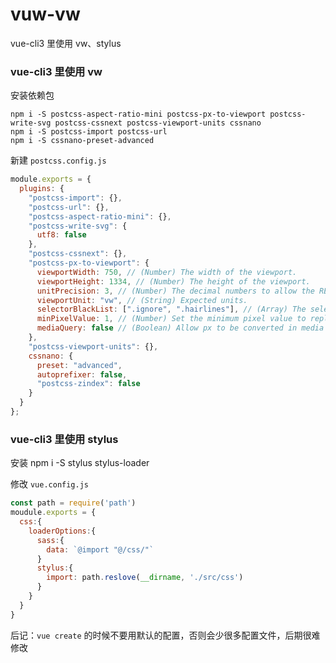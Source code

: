 # vuw-vw

vue-cli3 里使用 vw、stylus

### vue-cli3 里使用 vw

安装依赖包

```
npm i -S postcss-aspect-ratio-mini postcss-px-to-viewport postcss-write-svg postcss-cssnext postcss-viewport-units cssnano
npm i -S postcss-import postcss-url
npm i -S cssnano-preset-advanced
```

新建 `postcss.config.js`

```javaScript
module.exports = {
  plugins: {
    "postcss-import": {},
    "postcss-url": {},
    "postcss-aspect-ratio-mini": {},
    "postcss-write-svg": {
      utf8: false
    },
    "postcss-cssnext": {},
    "postcss-px-to-viewport": {
      viewportWidth: 750, // (Number) The width of the viewport.
      viewportHeight: 1334, // (Number) The height of the viewport.
      unitPrecision: 3, // (Number) The decimal numbers to allow the REM units to grow to.
      viewportUnit: "vw", // (String) Expected units.
      selectorBlackList: [".ignore", ".hairlines"], // (Array) The selectors to ignore and leave as px.
      minPixelValue: 1, // (Number) Set the minimum pixel value to replace.
      mediaQuery: false // (Boolean) Allow px to be converted in media queries.
    },
    "postcss-viewport-units": {},
    cssnano: {
      preset: "advanced",
      autoprefixer: false,
      "postcss-zindex": false
    }
  }
};
```

### vue-cli3 里使用 stylus

安装 npm i -S stylus stylus-loader

修改 `vue.config.js`

```javaScript
const path = require('path')
moudule.exports = {
  css:{
    loaderOptions:{
      sass:{
        data: `@import "@/css/"`
      }
      stylus:{
        import: path.reslove(__dirname, './src/css')
      }
    }
  }
}
```

后记：`vue create` 的时候不要用默认的配置，否则会少很多配置文件，后期很难修改
